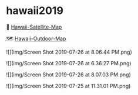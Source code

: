 # hawaii2019

:satellite: [Hawaii-Satellite-Map](https://team.carto.com/u/dfan/kuviz/587aec98-4773-4779-a318-82f886d353dd)

:world_map: [Hawaii-Outdoor-Map](https://team.carto.com/u/dfan/kuviz/62b67eda-bf18-45db-ae1c-64232b5c2805)



![](img/Screen Shot 2019-07-26 at 8.06.44 PM.png)



![](img/Screen Shot 2019-07-26 at 6.36.27 PM.png)



![](img/Screen Shot 2019-07-26 at 8.07.03 PM.png)



![](img/Screen Shot 2019-07-25 at 11.31.01 PM.png)